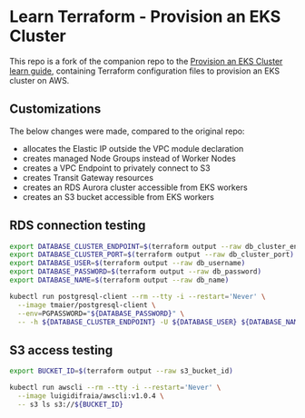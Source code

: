 # Learn Terraform - Provision an EKS Cluster

This repo is a fork of the companion repo to the [Provision an EKS Cluster learn guide](https://learn.hashicorp.com/terraform/kubernetes/provision-eks-cluster), containing
Terraform configuration files to provision an EKS cluster on AWS.

## Customizations

The below changes were made, compared to the original repo:

- allocates the Elastic IP outside the VPC module declaration
- creates managed Node Groups instead of Worker Nodes
- creates a VPC Endpoint to privately connect to S3
- creates Transit Gateway resources
- creates an RDS Aurora cluster accessible from EKS workers
- creates an S3 bucket accessible from EKS workers

## RDS connection testing

```bash
export DATABASE_CLUSTER_ENDPOINT=$(terraform output --raw db_cluster_endpoint)
export DATABASE_CLUSTER_PORT=$(terraform output --raw db_cluster_port)
export DATABASE_USER=$(terraform output --raw db_username)
export DATABASE_PASSWORD=$(terraform output --raw db_password)
export DATABASE_NAME=$(terraform output --raw db_name)

kubectl run postgresql-client --rm --tty -i --restart='Never' \
  --image tmaier/postgresql-client \
  --env=PGPASSWORD="${DATABASE_PASSWORD}" \
  -- -h ${DATABASE_CLUSTER_ENDPOINT} -U ${DATABASE_USER} ${DATABASE_NAME}
```

## S3 access testing

```bash
export BUCKET_ID=$(terraform output --raw s3_bucket_id)

kubectl run awscli --rm --tty -i --restart='Never' \
  --image luigidifraia/awscli:v1.0.4 \
  -- s3 ls s3://${BUCKET_ID}
```
